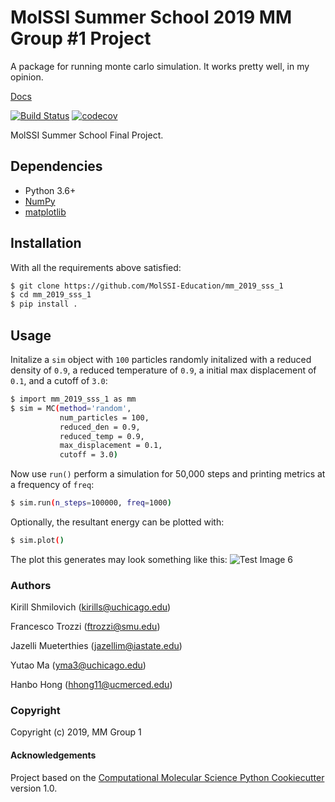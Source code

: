 MolSSI Summer School 2019 MM Group #1 Project
==============================

A package for running monte carlo simulation. It works pretty well, in my opinion.

[Docs](https://mm-2019-sss-1-final.readthedocs.io/en/latest/index.html#)

[//]: # (Badges)
[![Build Status](https://travis-ci.org/MolSSI-Education/mm_2019_sss_1.svg?branch=master)](https://travis-ci.org/MolSSI-Education/mm_2019_sss_1)
[![codecov](https://codecov.io/gh/MolSSI-Education/mm_2019_sss_1/branch/master/graph/badge.svg)](https://codecov.io/gh/MolSSI-Education/mm_2019_sss_1)
<!-- [![Build status](https://ci.appveyor.com/api/projects/status/27axdr7jf95b32q1/branch/master?svg=true)](https://ci.appveyor.com/project/KirillShmilovich/mm-2019-sss-1/branch/master) -->

MolSSI Summer School Final Project.

## Dependencies

- Python 3.6+
- [NumPy](https://numpy.org)
- [matplotlib](https://matplotlib.org)

## Installation

With all the requirements above satisfied:
```bash
$ git clone https://github.com/MolSSI-Education/mm_2019_sss_1
$ cd mm_2019_sss_1
$ pip install .
```

## Usage

Initalize a `sim` object with `100` particles randomly initalized with a reduced density of `0.9`, a reduced temperature of `0.9`, a initial max displacement of `0.1`, and a cutoff of `3.0`:
```bash
$ import mm_2019_sss_1 as mm
$ sim = MC(method='random', 
           num_particles = 100, 
           reduced_den = 0.9, 
           reduced_temp = 0.9, 
           max_displacement = 0.1, 
           cutoff = 3.0)
```
Now use `run()` perform a simulation for 50,000 steps and printing metrics at a frequency of `freq`:

```bash
$ sim.run(n_steps=100000, freq=1000)
```

Optionally, the resultant energy can be plotted with:

```bash
$ sim.plot()
```

The plot this generates may look something like this:
![Test Image 6](./examples/results/energy.png)

### Authors 

Kirill Shmilovich (kirills@uchicago.edu)

Francesco Trozzi (ftrozzi@smu.edu)

Jazelli Mueterthies (jazellim@iastate.edu)

Yutao Ma (yma3@uchicago.edu)

Hanbo Hong (hhong11@ucmerced.edu)

### Copyright

Copyright (c) 2019, MM Group 1


#### Acknowledgements
 
Project based on the 
[Computational Molecular Science Python Cookiecutter](https://github.com/molssi/cookiecutter-cms) version 1.0.
